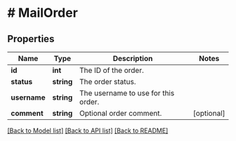 # # MailOrder

## Properties

Name | Type | Description | Notes
------------ | ------------- | ------------- | -------------
**id** | **int** | The ID of the order. |
**status** | **string** | The order status. |
**username** | **string** | The username to use for this order. |
**comment** | **string** | Optional order comment. | [optional]

[[Back to Model list]](../../README.md#models) [[Back to API list]](../../README.md#endpoints) [[Back to README]](../../README.md)

